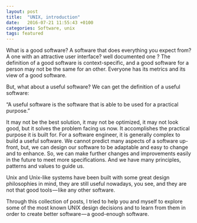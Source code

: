 ```yaml
---
layout: post
title:  "UNIX, introduction"
date:   2016-07-21 11:55:43 +0100
categories: Software, unix
tags: featured
---
```


What is a good software?
A software that does everything you expect from? A one with an attractive user interface? well documented one ?
The definition of a good software is context-specific, and a good software for a person may not be the same for an other.
Everyone has its metrics and its view of a good software.

But, what about a useful software?
We can get the definition of a useful software:

“A useful software is the software that is able to be used for a practical purpose.”

It may not be the best solution, it may not be optimized, it may not look good, but it solves the problem facing us now. It accomplishes the practical purpose it is built for.
For a software engineer, it is generally complex to build a useful software.
We cannot predict many aspects of a software up-front, but, we can design our software to be adaptable and easy to change and to enhance. So, we can make further changes and improvements easily in the future to meet more specifications.
And we have many principles, patterns and values to guide us.

Unix and Unix-like systems have been built with some great design philosophies in mind, they are still useful nowadays, you see, and they are not that good tools — like any other software.

Through this collection of posts, I tried to help you and myself to explore some of the most known UNIX design decisions and to learn from them in order to create better software — a good-enough software.
